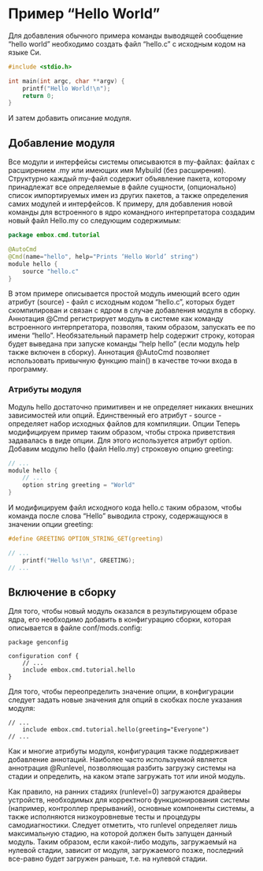 # Пример “Hello World”
Для добавления обычного примера команды выводящей сообщение “hello world” необходимо создать файл “hello.c” с исходным кодом на языке Си.

```c
#include <stdio.h>

int main(int argc, char **argv) {
	printf("Hello World!\n");
	return 0;
}
```

И затем добавить описание модуля.

## Добавление модуля
Все модули и интерфейсы системы описываются в my-файлах: файлах с расширением .my или имеющих имя Mybuild (без расширения).
Структурно каждый my-файл содержит объявление пакета, которому принадлежат все определяемые в файле сущности, (опционально) список импортируемых имен из других пакетов, а также определения самих модулей и интерфейсов.
К примеру, для добавления новой команды для встроенного в ядро командного интерпретатора создадим новый файл Hello.my со следующим содержимым:

```java
package embox.cmd.tutorial

@AutoCmd
@Cmd(name="hello", help="Prints ‘Hello World’ string")
module hello {
	source "hello.c"
}
```

В этом примере описывается простой модуль имеющий всего один атрибут (source) - файл с исходным кодом “hello.c”, которых будет скомпилирован и связан с ядром в случае добавления модуля в сборку.
Аннотация @Cmd регистрирует модуль в системе как команду встроенного интерпретатора, позволяя, таким образом, запускать ее по имени “hello”. Необязательный параметр help содержит строку, которая будет выведана при запуске команды “help hello” (если модуль help также включен в сборку). Аннотация @AutoCmd позволяет использовать привычную функцию main() в качестве точки входа в программу.

### Атрибуты модуля
Модуль hello достаточно примитивен и не определяет никаких внешних зависимостей или опций. Единственный его атрибут - source - определяет набор исходных файлов для компиляции.
Опции
Теперь модифицируем пример таким образом, чтобы строка приветствия задавалась в виде опции. Для этого используется атрибут option. 
Добавим модулю hello (файл Hello.my) строковую опцию greeting:

```c
// ...
module hello {
	// ...
	option string greeting = "World"
}
```

И модифицируем файл исходного кода hello.c таким образом, чтобы команда после слова “Hello” выводила строку, содержащуюся в значении опции greeting:

```c
#define GREETING OPTION_STRING_GET(greeting)

// ...
	printf("Hello %s!\n", GREETING);
// ...
```

## Включение в сборку
Для того, чтобы новый модуль оказался в результирующем образе ядра, его необходимо добавить в конфигурацию сборки, которая описывается в файле conf/mods.config:

```
package genconfig

configuration conf {
	// ...
	include embox.cmd.tutorial.hello
}
```
Для того, чтобы переопределить значение опции, в конфигурации следует задать новые значения для опций в скобках после указания модуля:

```
// ...
	include embox.cmd.tutorial.hello(greeting="Everyone")
// ...
```

Как и многие атрибуты модуля, конфигурация также поддерживает добавление аннотаций. Наиболее часто используемой является аннотрация @Runlevel, позволяющая разбить загрузку системы на стадии и определить, на каком этапе загружать тот или иной модуль.

Как правило, на ранних стадиях (runlevel=0) загружаются драйверы устройств, необходимых для корректного функционирования системы (например, контроллер прерываний), основные компоненты системы, а также исполняются низкоуровневые тесты и процедуры самодиагностики. Следует отметить, что runlevel определяет лишь максимальную стадию, на которой должен быть запущен данный модуль. Таким образом, если какой-либо модуль, загружаемый на нулевой стадии, зависит от модуля, загружаемого позже, последний все-равно будет загружен раньше, т.е. на нулевой стадии.

